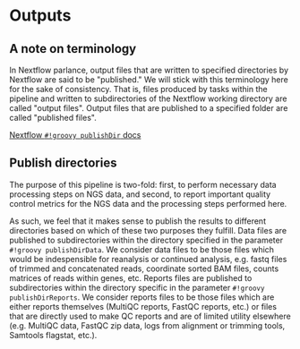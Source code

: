 # Outputs

## A note on terminology

In Nextflow parlance, output files that are written to specified directories by Nextflow are said to be "published."
We will stick with this terminology here for the sake of consistency.
That is, files produced by tasks within the pipeline and written to subdirectories of the Nextflow working directory are called "output files".
Output files that are published to a specified folder are called "published files".

[Nextflow `#!groovy publishDir` docs][publishDir_docs]

## Publish directories

The purpose of this pipeline is two-fold:
first, to perform necessary data processing steps on NGS data, and
second, to report important quality control metrics for the NGS data and the processing steps performed here.

As such, we feel that it makes sense to publish the results to different directories based on which of these two purposes they fulfill.
Data files are published to subdirectories within the directory specified in the parameter `#!groovy publishDirData`.
We consider data files to be those files which would be indespensible for reanalysis or continued analysis, e.g. fastq files of trimmed and concatenated reads, coordinate sorted BAM files, counts matrices of reads within genes, etc.
Reports files are published to subdirectories within the directory specific in the parameter `#!groovy publishDirReports`.
We consider reports files to be those files which are either reports themselves (MultiQC reports, FastQC reports, etc.) or files that are directly used to make QC reports and are of limited utility elsewhere (e.g. MultiQC data, FastQC zip data, logs from alignment or trimming tools, Samtools flagstat, etc.).

[publishDir_docs]: https://www.nextflow.io/docs/latest/process.html#publishdir
